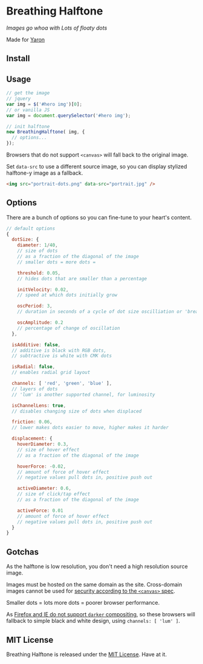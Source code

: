 # Breathing Halftone

_Images go whoa with Lots of floaty dots_

Made for [Yaron](http://yaronschoen.com/)

## Install

## Usage

``` js
// get the image
// jquery
var img = $('#hero img')[0];
// or vanilla JS
var img = document.querySelector('#hero img');

// init halftone
new BreathingHalftone( img, {
  // options...
});
```

Browsers that do not support `<canvas>` will fall back to the original image.

Set `data-src` to use a different source image, so you can display stylized halftone-y image as a fallback.

``` html
<img src="portrait-dots.png" data-src="portrait.jpg" />
```

## Options

There are a bunch of options so you can fine-tune to your heart's content.

``` js
// default options
{
  dotSize: {
    diameter: 1/40,
    // size of dots
    // as a fraction of the diagonal of the image
    // smaller dots = more dots = 

    threshold: 0.05,
    // hides dots that are smaller than a percentage

    initVelocity: 0.02,
    // speed at which dots initially grow

    oscPeriod: 3,
    // duration in seconds of a cycle of dot size oscilliation or 'breathing'

    oscAmplitude: 0.2
    // percentage of change of oscillation
  },

  isAdditive: false,
  // additive is black with RGB dots,
  // subtractive is white with CMK dots

  isRadial: false,
  // enables radial grid layout

  channels: [ 'red', 'green', 'blue' ],
  // layers of dots
  // 'lum' is another supported channel, for luminosity

  isChannelLens: true,
  // disables changing size of dots when displaced

  friction: 0.06,
  // lower makes dots easier to move, higher makes it harder

  displacement: {
    hoverDiameter: 0.3,
    // size of hover effect
    // as a fraction of the diagonal of the image

    hoverForce: -0.02,
    // amount of force of hover effect
    // negative values pull dots in, positive push out

    activeDiameter: 0.6,
    // size of click/tap effect
    // as a fraction of the diagonal of the image

    activeForce: 0.01
    // amount of force of hover effect
    // negative values pull dots in, positive push out
  }
}
```

## Gotchas

As the halftone is low resolution, you don't need a high resolution source image.

Images must be hosted on the same domain as the site. Cross-domain images cannot be used for [security according to the `<canvas>` spec](http://www.whatwg.org/specs/web-apps/current-work/multipage/the-canvas-element.html#security-with-canvas-elements).

Smaller dots = lots more dots = poorer browser performance.

As [Firefox and IE do not support `darker` compositing](http://dropshado.ws/post/77229081704/firefox-doesnt-support-canvas-composite-darker), so these browsers will fallback to simple black and white design, using `channels: [ 'lum' ]`.

## MIT License

Breathing Halftone is released under the [MIT License](http://desandro.mit-license.org/). Have at it.
